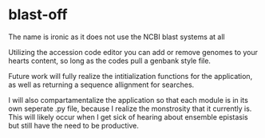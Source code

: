 # blast-off
The name is ironic as it does not use the NCBI blast systems at all

Utilizing the accession code editor you can add or remove genomes to your hearts content,
so long as the codes pull a genbank style file.

Future work will fully realize the intitialization functions for the application, as
well as returning a sequence allignment for searches.

I will also compartamentalize the application so that each module is in its own seperate .py
file, because I realize the monstrosity that it currently is. This will likely occur when
I get sick of hearing about ensemble epistasis but still have the need to be productive.
